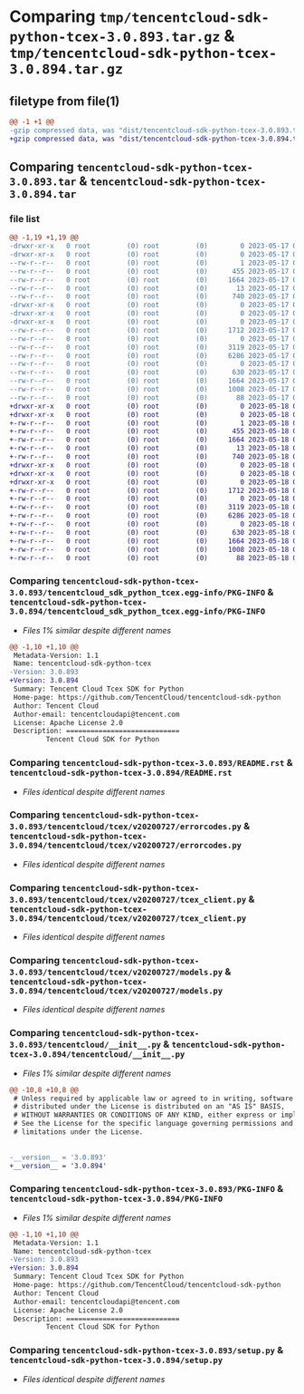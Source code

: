 # Comparing `tmp/tencentcloud-sdk-python-tcex-3.0.893.tar.gz` & `tmp/tencentcloud-sdk-python-tcex-3.0.894.tar.gz`

## filetype from file(1)

```diff
@@ -1 +1 @@
-gzip compressed data, was "dist/tencentcloud-sdk-python-tcex-3.0.893.tar", last modified: Wed May 17 03:41:08 2023, max compression
+gzip compressed data, was "dist/tencentcloud-sdk-python-tcex-3.0.894.tar", last modified: Thu May 18 00:37:36 2023, max compression
```

## Comparing `tencentcloud-sdk-python-tcex-3.0.893.tar` & `tencentcloud-sdk-python-tcex-3.0.894.tar`

### file list

```diff
@@ -1,19 +1,19 @@
-drwxr-xr-x   0 root         (0) root         (0)        0 2023-05-17 03:41:08.000000 tencentcloud-sdk-python-tcex-3.0.893/
-drwxr-xr-x   0 root         (0) root         (0)        0 2023-05-17 03:41:08.000000 tencentcloud-sdk-python-tcex-3.0.893/tencentcloud_sdk_python_tcex.egg-info/
--rw-r--r--   0 root         (0) root         (0)        1 2023-05-17 03:41:08.000000 tencentcloud-sdk-python-tcex-3.0.893/tencentcloud_sdk_python_tcex.egg-info/dependency_links.txt
--rw-r--r--   0 root         (0) root         (0)      455 2023-05-17 03:41:08.000000 tencentcloud-sdk-python-tcex-3.0.893/tencentcloud_sdk_python_tcex.egg-info/SOURCES.txt
--rw-r--r--   0 root         (0) root         (0)     1664 2023-05-17 03:41:08.000000 tencentcloud-sdk-python-tcex-3.0.893/tencentcloud_sdk_python_tcex.egg-info/PKG-INFO
--rw-r--r--   0 root         (0) root         (0)       13 2023-05-17 03:41:08.000000 tencentcloud-sdk-python-tcex-3.0.893/tencentcloud_sdk_python_tcex.egg-info/top_level.txt
--rw-r--r--   0 root         (0) root         (0)      740 2023-05-17 03:41:08.000000 tencentcloud-sdk-python-tcex-3.0.893/README.rst
-drwxr-xr-x   0 root         (0) root         (0)        0 2023-05-17 03:41:08.000000 tencentcloud-sdk-python-tcex-3.0.893/tencentcloud/
-drwxr-xr-x   0 root         (0) root         (0)        0 2023-05-17 03:41:08.000000 tencentcloud-sdk-python-tcex-3.0.893/tencentcloud/tcex/
-drwxr-xr-x   0 root         (0) root         (0)        0 2023-05-17 03:41:08.000000 tencentcloud-sdk-python-tcex-3.0.893/tencentcloud/tcex/v20200727/
--rw-r--r--   0 root         (0) root         (0)     1712 2023-05-17 03:41:08.000000 tencentcloud-sdk-python-tcex-3.0.893/tencentcloud/tcex/v20200727/errorcodes.py
--rw-r--r--   0 root         (0) root         (0)        0 2023-05-17 03:41:08.000000 tencentcloud-sdk-python-tcex-3.0.893/tencentcloud/tcex/v20200727/__init__.py
--rw-r--r--   0 root         (0) root         (0)     3119 2023-05-17 03:41:08.000000 tencentcloud-sdk-python-tcex-3.0.893/tencentcloud/tcex/v20200727/tcex_client.py
--rw-r--r--   0 root         (0) root         (0)     6286 2023-05-17 03:41:08.000000 tencentcloud-sdk-python-tcex-3.0.893/tencentcloud/tcex/v20200727/models.py
--rw-r--r--   0 root         (0) root         (0)        0 2023-05-17 03:41:08.000000 tencentcloud-sdk-python-tcex-3.0.893/tencentcloud/tcex/__init__.py
--rw-r--r--   0 root         (0) root         (0)      630 2023-05-17 03:41:08.000000 tencentcloud-sdk-python-tcex-3.0.893/tencentcloud/__init__.py
--rw-r--r--   0 root         (0) root         (0)     1664 2023-05-17 03:41:08.000000 tencentcloud-sdk-python-tcex-3.0.893/PKG-INFO
--rw-r--r--   0 root         (0) root         (0)     1008 2023-05-17 03:41:08.000000 tencentcloud-sdk-python-tcex-3.0.893/setup.py
--rw-r--r--   0 root         (0) root         (0)       88 2023-05-17 03:41:08.000000 tencentcloud-sdk-python-tcex-3.0.893/setup.cfg
+drwxr-xr-x   0 root         (0) root         (0)        0 2023-05-18 00:37:36.000000 tencentcloud-sdk-python-tcex-3.0.894/
+drwxr-xr-x   0 root         (0) root         (0)        0 2023-05-18 00:37:36.000000 tencentcloud-sdk-python-tcex-3.0.894/tencentcloud_sdk_python_tcex.egg-info/
+-rw-r--r--   0 root         (0) root         (0)        1 2023-05-18 00:37:36.000000 tencentcloud-sdk-python-tcex-3.0.894/tencentcloud_sdk_python_tcex.egg-info/dependency_links.txt
+-rw-r--r--   0 root         (0) root         (0)      455 2023-05-18 00:37:36.000000 tencentcloud-sdk-python-tcex-3.0.894/tencentcloud_sdk_python_tcex.egg-info/SOURCES.txt
+-rw-r--r--   0 root         (0) root         (0)     1664 2023-05-18 00:37:36.000000 tencentcloud-sdk-python-tcex-3.0.894/tencentcloud_sdk_python_tcex.egg-info/PKG-INFO
+-rw-r--r--   0 root         (0) root         (0)       13 2023-05-18 00:37:36.000000 tencentcloud-sdk-python-tcex-3.0.894/tencentcloud_sdk_python_tcex.egg-info/top_level.txt
+-rw-r--r--   0 root         (0) root         (0)      740 2023-05-18 00:37:36.000000 tencentcloud-sdk-python-tcex-3.0.894/README.rst
+drwxr-xr-x   0 root         (0) root         (0)        0 2023-05-18 00:37:36.000000 tencentcloud-sdk-python-tcex-3.0.894/tencentcloud/
+drwxr-xr-x   0 root         (0) root         (0)        0 2023-05-18 00:37:36.000000 tencentcloud-sdk-python-tcex-3.0.894/tencentcloud/tcex/
+drwxr-xr-x   0 root         (0) root         (0)        0 2023-05-18 00:37:36.000000 tencentcloud-sdk-python-tcex-3.0.894/tencentcloud/tcex/v20200727/
+-rw-r--r--   0 root         (0) root         (0)     1712 2023-05-18 00:37:36.000000 tencentcloud-sdk-python-tcex-3.0.894/tencentcloud/tcex/v20200727/errorcodes.py
+-rw-r--r--   0 root         (0) root         (0)        0 2023-05-18 00:37:36.000000 tencentcloud-sdk-python-tcex-3.0.894/tencentcloud/tcex/v20200727/__init__.py
+-rw-r--r--   0 root         (0) root         (0)     3119 2023-05-18 00:37:36.000000 tencentcloud-sdk-python-tcex-3.0.894/tencentcloud/tcex/v20200727/tcex_client.py
+-rw-r--r--   0 root         (0) root         (0)     6286 2023-05-18 00:37:36.000000 tencentcloud-sdk-python-tcex-3.0.894/tencentcloud/tcex/v20200727/models.py
+-rw-r--r--   0 root         (0) root         (0)        0 2023-05-18 00:37:36.000000 tencentcloud-sdk-python-tcex-3.0.894/tencentcloud/tcex/__init__.py
+-rw-r--r--   0 root         (0) root         (0)      630 2023-05-18 00:37:36.000000 tencentcloud-sdk-python-tcex-3.0.894/tencentcloud/__init__.py
+-rw-r--r--   0 root         (0) root         (0)     1664 2023-05-18 00:37:36.000000 tencentcloud-sdk-python-tcex-3.0.894/PKG-INFO
+-rw-r--r--   0 root         (0) root         (0)     1008 2023-05-18 00:37:36.000000 tencentcloud-sdk-python-tcex-3.0.894/setup.py
+-rw-r--r--   0 root         (0) root         (0)       88 2023-05-18 00:37:36.000000 tencentcloud-sdk-python-tcex-3.0.894/setup.cfg
```

### Comparing `tencentcloud-sdk-python-tcex-3.0.893/tencentcloud_sdk_python_tcex.egg-info/PKG-INFO` & `tencentcloud-sdk-python-tcex-3.0.894/tencentcloud_sdk_python_tcex.egg-info/PKG-INFO`

 * *Files 1% similar despite different names*

```diff
@@ -1,10 +1,10 @@
 Metadata-Version: 1.1
 Name: tencentcloud-sdk-python-tcex
-Version: 3.0.893
+Version: 3.0.894
 Summary: Tencent Cloud Tcex SDK for Python
 Home-page: https://github.com/TencentCloud/tencentcloud-sdk-python
 Author: Tencent Cloud
 Author-email: tencentcloudapi@tencent.com
 License: Apache License 2.0
 Description: ============================
         Tencent Cloud SDK for Python
```

### Comparing `tencentcloud-sdk-python-tcex-3.0.893/README.rst` & `tencentcloud-sdk-python-tcex-3.0.894/README.rst`

 * *Files identical despite different names*

### Comparing `tencentcloud-sdk-python-tcex-3.0.893/tencentcloud/tcex/v20200727/errorcodes.py` & `tencentcloud-sdk-python-tcex-3.0.894/tencentcloud/tcex/v20200727/errorcodes.py`

 * *Files identical despite different names*

### Comparing `tencentcloud-sdk-python-tcex-3.0.893/tencentcloud/tcex/v20200727/tcex_client.py` & `tencentcloud-sdk-python-tcex-3.0.894/tencentcloud/tcex/v20200727/tcex_client.py`

 * *Files identical despite different names*

### Comparing `tencentcloud-sdk-python-tcex-3.0.893/tencentcloud/tcex/v20200727/models.py` & `tencentcloud-sdk-python-tcex-3.0.894/tencentcloud/tcex/v20200727/models.py`

 * *Files identical despite different names*

### Comparing `tencentcloud-sdk-python-tcex-3.0.893/tencentcloud/__init__.py` & `tencentcloud-sdk-python-tcex-3.0.894/tencentcloud/__init__.py`

 * *Files 1% similar despite different names*

```diff
@@ -10,8 +10,8 @@
 # Unless required by applicable law or agreed to in writing, software
 # distributed under the License is distributed on an "AS IS" BASIS,
 # WITHOUT WARRANTIES OR CONDITIONS OF ANY KIND, either express or implied.
 # See the License for the specific language governing permissions and
 # limitations under the License.
 
 
-__version__ = '3.0.893'
+__version__ = '3.0.894'
```

### Comparing `tencentcloud-sdk-python-tcex-3.0.893/PKG-INFO` & `tencentcloud-sdk-python-tcex-3.0.894/PKG-INFO`

 * *Files 1% similar despite different names*

```diff
@@ -1,10 +1,10 @@
 Metadata-Version: 1.1
 Name: tencentcloud-sdk-python-tcex
-Version: 3.0.893
+Version: 3.0.894
 Summary: Tencent Cloud Tcex SDK for Python
 Home-page: https://github.com/TencentCloud/tencentcloud-sdk-python
 Author: Tencent Cloud
 Author-email: tencentcloudapi@tencent.com
 License: Apache License 2.0
 Description: ============================
         Tencent Cloud SDK for Python
```

### Comparing `tencentcloud-sdk-python-tcex-3.0.893/setup.py` & `tencentcloud-sdk-python-tcex-3.0.894/setup.py`

 * *Files identical despite different names*

